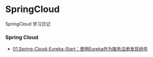 # SpringCloud
SpringCloud 学习日记

### 

### Spring Cloud 
- [01.Spring-Cloud-Eureka-Start：使用Eureka作为服务注册发现组件](https://github.com/liangqiding/SpringCloud/tree/master/01.Spring-Cloud-Eureka-Start)
